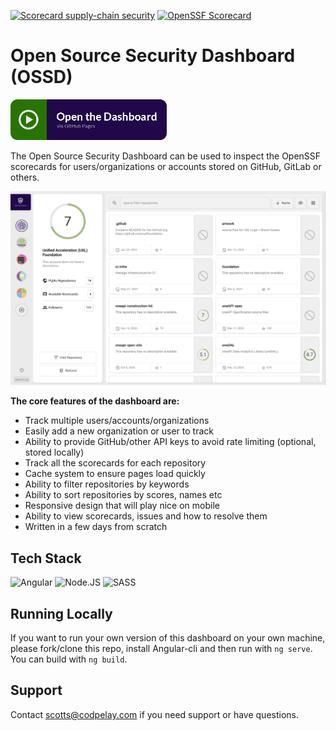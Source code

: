 [![Scorecard supply-chain security](https://github.com/scottstraughan/openssf-dashboard/actions/workflows/scorecard.yml/badge.svg)](https://github.com/scottstraughan/openssf-dashboard/actions/workflows/scorecard.yml)
[![OpenSSF Scorecard](https://api.scorecard.dev/projects/github.com/scottstraughan/openssf-dashboard/badge)](https://scorecard.dev/viewer/?uri=github.com/scottstraughan/openssf-dashboard)

# Open Source Security Dashboard (OSSD)

<a href="https://scottstraughan.github.io/openssf-dashboard/" target="_blank">
  <img src="https://raw.githubusercontent.com/scottstraughan/openssf-dashboard/refs/heads/main/.github/images/run-button.png" width="250" />
</a>

The Open Source Security Dashboard can be used to inspect the OpenSSF scorecards for users/organizations or accounts 
stored on GitHub, GitLab or others.

![View the Dashboard](https://raw.githubusercontent.com/scottstraughan/openssf-dashboard/refs/heads/main/.github/images/dashboard.jpg)

**The core features of the dashboard are:**

- Track multiple users/accounts/organizations
- Easily add a new organization or user to track
- Ability to provide GitHub/other API keys to avoid rate limiting (optional, stored locally)
- Track all the scorecards for each repository
- Cache system to ensure pages load quickly
- Ability to filter repositories by keywords
- Ability to sort repositories by scores, names etc
- Responsive design that will play nice on mobile
- Ability to view scorecards, issues and how to resolve them
- Written in a few days from scratch

## Tech Stack

![Angular][angular.io] ![Node.JS][node.js] ![SASS][sass]

## Running Locally

If you want to run your own version of this dashboard on your own machine, please fork/clone this repo, install
Angular-cli and then run with `ng serve`. You can build with `ng build`.

## Support

Contact <scotts@codpelay.com> if you need support or have questions.

[angular.io]: https://img.shields.io/badge/Angular-DD0031?style=for-the-badge&logo=angular&logoColor=white
[node.js]: https://img.shields.io/badge/Nodejs-DD0031?style=for-the-badge&logo=angular&logoColor=white
[sass]: https://img.shields.io/badge/sass-DD0031?style=for-the-badge&logo=angular&logoColor=white
